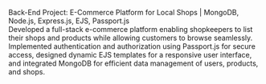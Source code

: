 Back-End Project: E-Commerce Platform for Local Shops | MongoDB, 
Node.js, Express.js, EJS, Passport.js  
Developed a full-stack e-commerce platform enabling shopkeepers to list their 
shops and products while allowing customers to browse seamlessly. 
Implemented authentication and authorization using Passport.js for secure 
access, designed dynamic EJS templates for a responsive user interface, and 
integrated MongoDB for efficient data management of users, products, and 
shops. 
